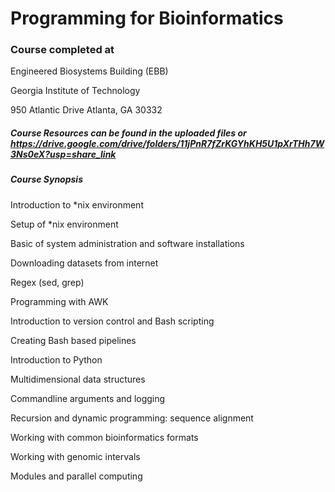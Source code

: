 # Programming for Bioinformatics


### Course completed at

Engineered Biosystems Building (EBB)

Georgia Institute of Technology

950 Atlantic Drive Atlanta, GA 30332


##### Course Resources can be found in the uploaded files or https://drive.google.com/drive/folders/11jPnR7fZrKGYhKH5U1pXrTHh7W3Ns0eX?usp=share_link 


##### Course Synopsis



Introduction to *nix environment



Setup of *nix environment



Basic of system administration and software installations



Downloading datasets from internet



Regex (sed, grep)



Programming with AWK



Introduction to version control and Bash scripting



Creating Bash based pipelines



Introduction to Python



Multidimensional data structures



Commandline arguments and logging



Recursion and dynamic programming: sequence alignment



Working with common bioinformatics formats



Working with genomic intervals



Modules and parallel computing






